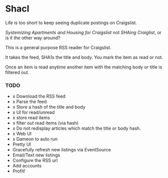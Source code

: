 # Shacl

Life is too short to keep seeing duplicate postings on Craigslist.

_Systemizing Apartments and Housing for Craigslist_ not _SHAing Craiglist_, or is it the other way around?

This is a general purpose RSS reader for Craigslist.

It takes the feed, SHA1s the title and body. You mark the item as read or not.

Once an item is read anytime another item with the matching body or title is filtered out.


### TODO

* x Download the RSS feed
* x Parse the feed
* x Store a hash of the title and body
* x UI for read/unread
* x store read items
* x filter out read items (via hash)
* x Do not redisplay articles which match the title or body hash.
* x Web UI
* x Dameon to auto run
* Pretty UI
* Gracefully refresh new listings via EventSource
* Email/Text new listings
* Configure the RSS url
* Add accounts
* Profit!
